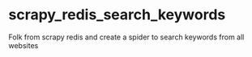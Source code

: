 # scrapy_redis_search_keywords
Folk from scrapy redis and create a spider to search keywords from all websites
